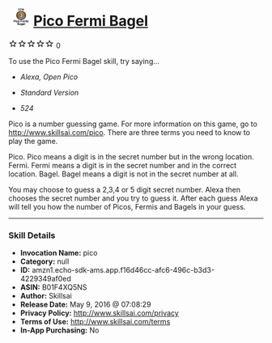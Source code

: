 # &nbsp;<img src="skill_icon" alt="Pico Fermi Bagel icon" width="36"> [Pico Fermi Bagel](http://alexa.amazon.com/#skills/amzn1.echo-sdk-ams.app.f16d46cc-afc6-496c-b3d3-4229349af0ed)
![0 stars](../../images/ic_star_border_black_18dp_1x.png)![0 stars](../../images/ic_star_border_black_18dp_1x.png)![0 stars](../../images/ic_star_border_black_18dp_1x.png)![0 stars](../../images/ic_star_border_black_18dp_1x.png)![0 stars](../../images/ic_star_border_black_18dp_1x.png) 0

To use the Pico Fermi Bagel skill, try saying...

* *Alexa, Open Pico*

* *Standard Version*

* *524*

Pico is a number guessing game. For more information on this game, go to http://www.skillsai.com/pico. There are three terms you need to know to play the game.

Pico. Pico means a digit is in the secret number but in the wrong location.
Fermi. Fermi means a digit is in the secret number and in the correct location.
Bagel. Bagel means a digit is not in the secret number at all.

You may choose to guess a 2,3,4 or 5 digit secret number. Alexa then chooses the secret number and you try to guess it. After each guess Alexa will tell you how the number of Picos, Fermis and Bagels in your guess.

***

### Skill Details

* **Invocation Name:** pico
* **Category:** null
* **ID:** amzn1.echo-sdk-ams.app.f16d46cc-afc6-496c-b3d3-4229349af0ed
* **ASIN:** B01F4XQ5NS
* **Author:** Skillsai
* **Release Date:** May 9, 2016 @ 07:08:29
* **Privacy Policy:** http://www.skillsai.com/privacy
* **Terms of Use:** http://www.skillsai.com/terms
* **In-App Purchasing:** No
